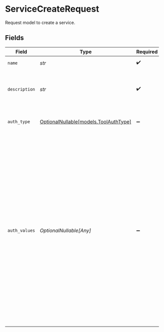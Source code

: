 # ServiceCreateRequest

Request model to create a service.


## Fields

| Field                                                                                                                                                                                                                                                                                                                                                                                                                                                                                 | Type                                                                                                                                                                                                                                                                                                                                                                                                                                                                                  | Required                                                                                                                                                                                                                                                                                                                                                                                                                                                                              | Description                                                                                                                                                                                                                                                                                                                                                                                                                                                                           | Example                                                                                                                                                                                                                                                                                                                                                                                                                                                                               |
| ------------------------------------------------------------------------------------------------------------------------------------------------------------------------------------------------------------------------------------------------------------------------------------------------------------------------------------------------------------------------------------------------------------------------------------------------------------------------------------- | ------------------------------------------------------------------------------------------------------------------------------------------------------------------------------------------------------------------------------------------------------------------------------------------------------------------------------------------------------------------------------------------------------------------------------------------------------------------------------------- | ------------------------------------------------------------------------------------------------------------------------------------------------------------------------------------------------------------------------------------------------------------------------------------------------------------------------------------------------------------------------------------------------------------------------------------------------------------------------------------- | ------------------------------------------------------------------------------------------------------------------------------------------------------------------------------------------------------------------------------------------------------------------------------------------------------------------------------------------------------------------------------------------------------------------------------------------------------------------------------------- | ------------------------------------------------------------------------------------------------------------------------------------------------------------------------------------------------------------------------------------------------------------------------------------------------------------------------------------------------------------------------------------------------------------------------------------------------------------------------------------- |
| `name`                                                                                                                                                                                                                                                                                                                                                                                                                                                                                | *str*                                                                                                                                                                                                                                                                                                                                                                                                                                                                                 | :heavy_check_mark:                                                                                                                                                                                                                                                                                                                                                                                                                                                                    | The name of the service                                                                                                                                                                                                                                                                                                                                                                                                                                                               | Weather tools                                                                                                                                                                                                                                                                                                                                                                                                                                                                         |
| `description`                                                                                                                                                                                                                                                                                                                                                                                                                                                                         | *str*                                                                                                                                                                                                                                                                                                                                                                                                                                                                                 | :heavy_check_mark:                                                                                                                                                                                                                                                                                                                                                                                                                                                                    | The description of the service                                                                                                                                                                                                                                                                                                                                                                                                                                                        | Service containing tools for fetching weather information                                                                                                                                                                                                                                                                                                                                                                                                                             |
| `auth_type`                                                                                                                                                                                                                                                                                                                                                                                                                                                                           | [OptionalNullable[models.ToolAuthType]](../models/toolauthtype.md)                                                                                                                                                                                                                                                                                                                                                                                                                    | :heavy_minus_sign:                                                                                                                                                                                                                                                                                                                                                                                                                                                                    | The type of authentication to use for the service's tools                                                                                                                                                                                                                                                                                                                                                                                                                             | basic                                                                                                                                                                                                                                                                                                                                                                                                                                                                                 |
| `auth_values`                                                                                                                                                                                                                                                                                                                                                                                                                                                                         | *OptionalNullable[Any]*                                                                                                                                                                                                                                                                                                                                                                                                                                                               | :heavy_minus_sign:                                                                                                                                                                                                                                                                                                                                                                                                                                                                    | The values to use for the authentication, as a dict. Should contain "username" and "password" keys if auth type is basic, "token" key if auth type is bearer, arbitrary header keys if auth type is custom_headers. or "client_id", "client_secret", and "auth_url" keys if auth type is oauth2. On an update, leave a value for a given key null and the value in the database will not be updated. (If a key is omitted entirely, any existing value for that key will be removed.) | {<br/>"password": "my-password",<br/>"username": "my-username"<br/>}                                                                                                                                                                                                                                                                                                                                                                                                                  |